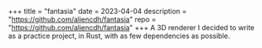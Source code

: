+++
title = "fantasia"
date = 2023-04-04
description = "https://github.com/aliencdh/fantasia"
repo = "https://github.com/aliencdh/fantasia"
+++
A 3D renderer I decided to write as a practice project, in Rust, with as few dependencies as possible.
